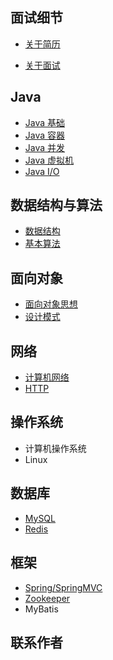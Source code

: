 

## 面试细节

- [关于简历](/doc/Interview/关于简历.md)

- [关于面试](/doc/Interview/关于面试.md)


Java
---

- [Java 基础](/doc/Java/Java%20基础.md)
- [Java 容器](/doc/Java/Java%20容器.md)
- [Java 并发](/doc/Java/Java%20并发.md)
- [Java 虚拟机](/doc/Java/Java%20虚拟机.md)
- [Java I/O](/doc/Java/Java%20I/O)

数据结构与算法
---

- [数据结构](/doc/DataStructureAndAlgorithm/数据结构.md)
- [基本算法](/doc/DataStructureAndAlgorithm/基本算法.md)

面向对象
---

- [面向对象思想](/doc/ObjectOriented/面向对象思想.md)
- [设计模式](/doc/ObjectOriented/设计模式.md)

网络
---

- [计算机网络](/doc/network/计算机网络.md)
- [HTTP](/doc/network/HTTP.md)

操作系统
---

- 计算机操作系统
- Linux

数据库
---

- [MySQL](/doc/Database/MySQL.md)
- [Redis](/doc/Database/Redis.md)

框架
---

- [Spring/SpringMVC](/doc/Frame/Spring.md)
- [Zookeeper](/doc/Frame/Zookeeper.md)
- MyBatis

联系作者
---
